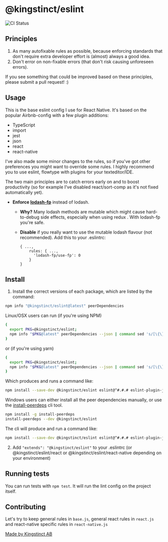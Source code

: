 # @kingstinct/eslint

![CI Status](https://github.com/kingstinct/eslint/workflows/Node.js%20CI/badge.svg)

## Principles

1. As many autofixable rules as possible, because enforcing standards that don't require extra developer effort is (almost) always a good idea.
2. Don't error on non-fixable errors (that don't risk causing unforeseen errors).

If you see something that could be improved based on these principles, please submit a pull request! :)

## Usage

This is the base eslint config I use for React Native. It's based on the popular Airbnb-config with a few plugin additions:

* TypeScript
* import
* jest
* json
* react
* react-native

I've also made some minor changes to the rules, so if you've got other preferences you might want to override some rules. I highly recommend you to use eslint, flowtype with plugins for your texteditor/IDE.

The two main principles are to catch errors early on and to boost productivity (so for example I've disabled react/sort-comp as it's not fixed automatically yet).

* **Enforce [lodash-fp](https://github.com/lodash/lodash/wiki/FP-Guide)** instead of lodash.
  * **Why?** Many lodash methods are mutable which might cause hard-to-debug side effects, especially when using redux . With lodash-fp you're safe.
  * **Disable** if you really want to use the mutable lodash flavour (not recommended). Add this to your .eslintrc:

    ```
    { ...,
        rules: { ...,
          'lodash-fp/use-fp': 0
        }
    }
    ```

## Install

1. Install the correct versions of each package, which are listed by the command:

  ```sh
  npm info "@kingstinct/eslint@latest" peerDependencies
  ```

  Linux/OSX users can run (if you're using NPM)

  ```sh
  (
    export PKG=@kingstinct/eslint;
    npm info "$PKG@latest" peerDependencies --json | command sed 's/[\{\},]//g ; s/: /@/g' | xargs npm install --save-dev "$PKG@latest"
  )
  ```

  or (if you're using yarn)

  ```sh
  (
    export PKG=@kingstinct/eslint;
    npm info "$PKG@latest" peerDependencies --json | command sed 's/[\{\},]//g ; s/: /@/g' | xargs yarn add --dev "$PKG@latest"
  )
  ```

  Which produces and runs a command like:

  ```sh
  npm install --save-dev @kingstinct/eslint eslint@^#.#.# eslint-plugin-jsx-a11y@^#.#.# eslint-plugin-import@^#.#.# eslint-plugin-react@^#.#.#
  ```

  Windows users can either install all the peer dependencies manually, or use the [install-peerdeps](https://github.com/nathanhleung/install-peerdeps) cli tool.

  ```sh
  npm install -g install-peerdeps
  install-peerdeps --dev @kingstinct/eslint
  ```

  The cli will produce and run a command like:

  ```sh
  npm install --save-dev @kingstinct/eslint eslint@^#.#.# eslint-plugin-jsx-a11y@^#.#.# eslint-plugin-import@^#.#.# eslint-plugin-react@^#.#.#
  ```

2. Add `"extends": "@kingstinct/eslint"` to your .eslintrc (or @kingstinct/eslint/react or @kingstinct/eslint/react-native depending on your environment)

## Running tests

You can run tests with `npm test`. It will run the lint config on the project itself.

## Contributing

Let's try to keep general rules in `base.js`, general react rules in `react.js` and react-native specific rules in `react-native.js`

[Made by Kingstinct AB](https://kingstinct.com)
